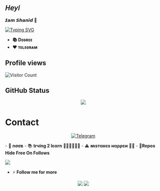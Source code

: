 ## 𝘏𝘦𝘺𝘪
𝙄𝙖𝙢 𝙎𝙝𝙖𝙣𝙞𝙙 🥳

[![Typing SVG](https://readme-typing-svg.herokuapp.com/?lines=Welcome+to+My+GitHub+Profile)](https://git.io/typing-svg)

- **📚 Dᴇɢʀᴇᴇ**
- **❤️ ᴛᴇʟᴇɢʀᴀᴍ**

## Profile views
![Visitor Count](https://profile-counter.glitch.me/{Nihaal-TG}/count.svg)
## GitHub Status
<p align="center">
<img src="https://github-readme-stats.vercel.app/api?username=shazard10&theme=highcontrast" align="center">
</p>

# Contact
<p align="center">
<a href="https://t.me/heyboy2004"><img alt="Telegram" src="https://img.shields.io/badge/Telegram-2CA5E0?style=for-the-badge&logo=telegram&logoColor=white"/></a>
</p>
- 🌚 <b>nσσв</b>
- 📚 <b>trчíng 2 lєαrn</b> 🚶🏻‍♂️🚶🏻‍♂️
- ⚠️ <b>мιѕтαкєѕ нαρρєи</b> 🤷‍♂️
- 🌹<b>Repos Hide Free On Follows</b>

<p><img aling="center"src="https://user-images.githubusercontent.com/49580304/110318584-81067880-7fc2-11eb-8391-152d308e7f2b.gif"/></p>

 
-  ⚡ **Follow me for more**
 
 <p align="center">
    <img src="https://github-readme-stats.vercel.app/api?username=shazard10&show_icons=true&title_color=00AEDDFF&text_color=FCFCFC&icon_color=00AEDDFF&bg_color=151515&border_color=FCFCFC&border_radius=8&include_all_commits=true&count_private=true"/>
    <img src="http://github-readme-streak-stats.herokuapp.com?user=shazard10&background=151515&currStreakNum=FFFFFF&border=FFFFFF&stroke=FFFFFF&ring=00AEDD&fire=00AEDD&sideNums=FFFFFF&currStreakLabel=00AEDD&sideLabels=FFFFFF&dates=FFFFFF"/>
</p>
 
